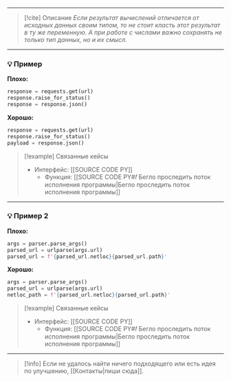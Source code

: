 ***

> [!cite] Описание
>_Если результат вычислений отличается от исходных данных своим типом, то не стоит класть этот результат в ту же переменную. А при работе с числами важно сохранять не только тип данных, но и их смысл._

***
### 💡 Пример


**Плохо:**
```python
response = requests.get(url)
response.raise_for_status()
response = response.json()
```

**Хорошо:**
```python
response = requests.get(url)
response.raise_for_status()
payload = response.json()
```

> [!example] Связанные кейсы
>- Интерфейс: [[SOURCE CODE PY]]
>	- Функция: [[SOURCE CODE PY#𝑓 Бегло проследить поток исполнения программы|Бегло проследить поток исполнения программы]]

***
### 💡 Пример 2


**Плохо:**
```python
args = parser.parse_args()
parsed_url = urlparse(args.url)
parsed_url = f'{parsed_url.netloc}{parsed_url.path}'
```

**Хорошо:**
```python
args = parser.parse_args()
parsed_url = urlparse(args.url)
netloc_path = f'{parsed_url.netloc}{parsed_url.path}'
```

> [!example] Связанные кейсы
>- Интерфейс: [[SOURCE CODE PY]]
>	- Функция: [[SOURCE CODE PY#𝑓 Бегло проследить поток исполнения программы|Бегло проследить поток исполнения программы]]

***

> [!info]
> Если не удалось найти ничего подходящего или есть идея по улучшению, [[Контакты|пиши сюда]].
